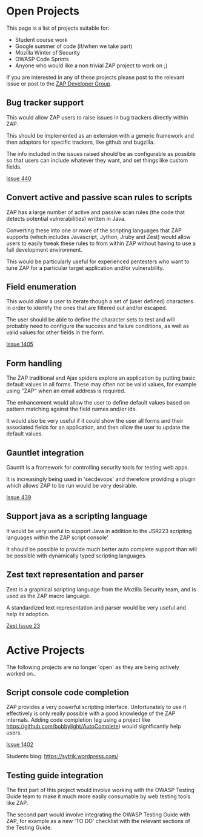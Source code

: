 # Open Projects

This page is a list of projects suitable for:
  * Student course work
  * Google summer of code (if/when we take part)
  * Mozilla Winter of Security
  * OWASP Code Sprints
  * Anyone who would like a non trivial ZAP project to work on ;)

If you are interested in any of these projects please post to the relevant issue or post to the [ZAP Developer Group](https://groups.google.com/group/zaproxy-develop).


## Bug tracker support
This would allow ZAP users to raise issues in bug trackers directly within ZAP.

This should be implemented as an extension with a generic framework and then adaptors for specific trackers, like github and bugzilla.

The info included in the issues raised should be as configurable as possible so that users can include whatever they want, and set things like custom fields.

[Issue 440](https://github.com/zaproxy/zaproxy/issues/440)

## Convert active and passive scan rules to scripts
ZAP has a large number of active and passive scan rules (the code that detects potential vulnerabilities) written in Java.

Converting these into one or more of the scripting languages that ZAP supports (which includes Javascript, Jython, Jruby and Zest) would allow users to easily tweak these rules to from within ZAP without having to use a full development environment.

This would be particularly useful for experienced pentesters who want to tune ZAP for a particular target application and/or vulnerability.

## Field enumeration
This would allow a user to iterate though a set of (user defined) characters in order to identify the ones that are filtered out and/or escaped.

The user should be able to define the character sets to test and will probably need to configure the success and failure conditions, as well as valid values for other fields in the form.

[Issue 1405](https://github.com/zaproxy/zaproxy/issues/1405)

## Form handling
The ZAP traditional and Ajax spiders explore an application by putting basic default values in all forms. These may often not be valid values, for example using "ZAP" when an email address is required.

The enhancement would allow the user to define default values based on pattern matching against the field names and/or ids.

It would also be very useful if it could show the user all forms and their associated fields for an application, and then allow the user to update the default values.

## Gauntlet integration
Gauntlt is a framework for controlling security tools for testing web apps.

It is increasingly being used in 'secdevops' and therefore providing a plugin which allows ZAP to be run would be very desirable.

[Issue 439](https://github.com/zaproxy/zaproxy/issues/439)

## Support java as a scripting language
It would be very useful to support Java in addition to the JSR223 scripting languages within the ZAP script console'

It should be possible to provide much better auto complete support than will be possible with dynamically typed scripting languages.

## Zest text representation and parser
Zest is a graphical scripting language from the Mozilla Security team, and is used as the ZAP macro language.

A standardized text representation and parser would be very useful and help its adoption.

[Zest Issue 23](https://github.com/mozilla/zest/issues/23)

# Active Projects
The following projects are no longer 'open' as they are being actively worked on..

## Script console code completion
ZAP provides a very powerful scripting interface. Unfortunately to use it effectively is only really possible with a good knowledge of the ZAP internals. Adding code completion (eg using a project like https://github.com/bobbylight/AutoComplete) would significantly help users.

[Issue 1402](https://github.com/zaproxy/zaproxy/issues/1402)

Students blog: https://sytrik.wordpress.com/

## Testing guide integration
The first part of this project would involve working with the OWASP Testing Guide team to make it much more easily consumable by web testing tools like ZAP.

The second part would involve integrating the OWASP Testing Guide with ZAP, for example as a new 'TO DO' checklist with the relevant sections of the Testing Guide.

